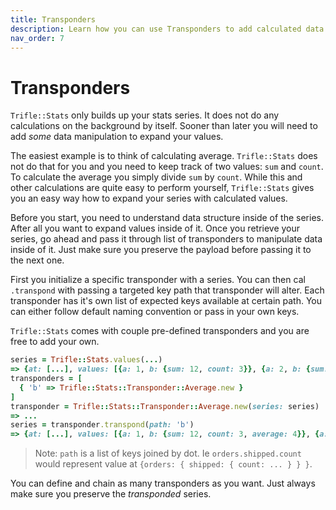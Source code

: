 ```yaml
---
title: Transponders
description: Learn how you can use Transponders to add calculated data into series.
nav_order: 7
---
```


# Transponders

`Trifle::Stats` only builds up your stats series. It does not do any calculations on the background by itself. Sooner than later you will need to add _some_ data manipulation to expand your values.

The easiest example is to think of calculating average. `Trifle::Stats` does not do that for you and you need to keep track of two values: `sum` and `count`. To calculate the average you simply divide `sum` by `count`. While this and other calculations are quite easy to perform yourself, `Trifle::Stats` gives you an easy way how to expand your series with calculated values.

Before you start, you need to understand data structure inside of the series. After all you want to expand values inside of it. Once you retrieve your series, go ahead and pass it through list of transponders to manipulate data inside of it. Just make sure you preserve the payload before passing it to the next one.

First you initialize a specific transponder with a series. You can then cal `.transpond` with passing a targeted key path that transponder will alter. Each transponder has it's own list of expected keys available at certain path. You can either follow default naming convention or pass in your own keys.

`Trifle::Stats` comes with couple pre-defined transponders and you are free to add your own.

```ruby
series = Trifle::Stats.values(...)
=> {at: [...], values: [{a: 1, b: {sum: 12, count: 3}}, {a: 2, b: {sum: 42, count: 6}}]}
transponders = [
  { 'b' => Trifle::Stats::Transponder::Average.new }
]
transponder = Trifle::Stats::Transponder::Average.new(series: series)
=> ...
series = transponder.transpond(path: 'b')
=> {at: [...], values: [{a: 1, b: {sum: 12, count: 3, average: 4}}, {a: 2, b: {sum: 42, count: 6, average: 7}}]}
```

> Note: `path` is a list of keys joined by dot. Ie `orders.shipped.count` would represent value at `{orders: { shipped: { count: ... } } }`.

You can define and chain as many transponders as you want. Just always make sure you preserve the _transponded_ series.

